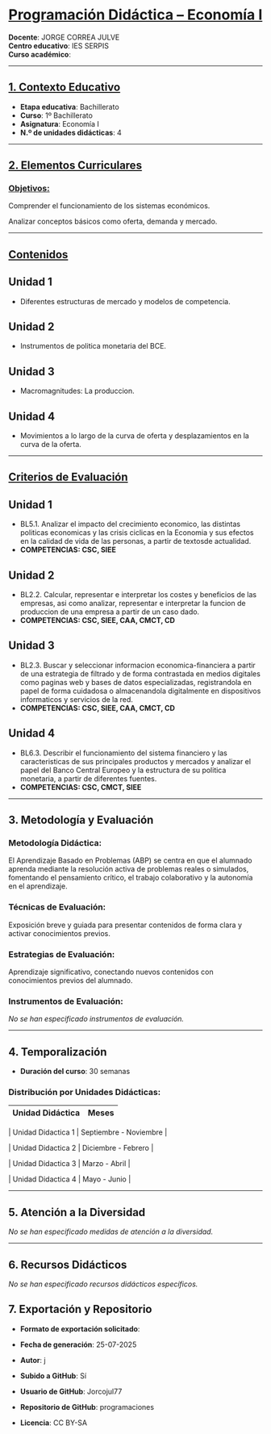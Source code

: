 # <u>Programación Didáctica – Economía I</u>

**Docente**: JORGE CORREA JULVE  
**Centro educativo**: IES SERPIS  
**Curso académico**:   

---

## <u>1. Contexto Educativo</u>

- **Etapa educativa**: Bachillerato
- **Curso**: 1º Bachillerato
- **Asignatura**: Economía I
- **N.º de unidades didácticas**: 4

---
## <u>2. Elementos Curriculares</u>

### <u>Objetivos:</u>



Comprender el funcionamiento de los sistemas económicos.

Analizar conceptos básicos como oferta, demanda y mercado.



---

## <u>Contenidos</u>

## Unidad 1
- Diferentes estructuras de mercado y modelos de competencia.
## Unidad 2
- Instrumentos de politica monetaria del BCE.
## Unidad 3
- Macromagnitudes: La produccion.
## Unidad 4
- Movimientos a lo largo de la curva de oferta y desplazamientos en la curva de la oferta.


---

## <u>Criterios de Evaluación</u>

## Unidad 1
- BL5.1. Analizar el impacto del crecimiento economico, las distintas politicas economicas y las crisis ciclicas en la Economia y sus efectos en la calidad de vida de las personas, a partir de textosde actualidad.
- **COMPETENCIAS: CSC, SIEE**
## Unidad 2
- BL2.2. Calcular, representar e interpretar los costes y beneficios de las empresas, asi como analizar, representar e interpretar la funcion de produccion de una empresa a partir de un caso dado.
- **COMPETENCIAS: CSC, SIEE, CAA, CMCT, CD**
## Unidad 3
- BL2.3. Buscar y seleccionar informacion economica-financiera a partir de una estrategia de filtrado y de forma contrastada en medios digitales como paginas web y bases de datos especializadas, registrandola en papel de forma cuidadosa o almacenandola digitalmente en dispositivos informaticos y servicios de la red.
- **COMPETENCIAS: CSC, SIEE, CAA, CMCT, CD**
## Unidad 4
- BL6.3. Describir el funcionamiento del sistema financiero y las caracteristicas de sus principales productos y mercados y analizar el papel del Banco Central Europeo y la estructura de su politica monetaria, a partir de diferentes fuentes.
- **COMPETENCIAS: CSC, CMCT, SIEE**


---

## 3. Metodología y Evaluación

### Metodología Didáctica:

El Aprendizaje Basado en Problemas (ABP) se centra en que el alumnado aprenda mediante la resolución activa de problemas reales o simulados, fomentando el pensamiento crítico, el trabajo colaborativo y la autonomía en el aprendizaje.


### Técnicas de Evaluación:

Exposición breve y guiada para presentar contenidos de forma clara y activar conocimientos previos.


### Estrategias de Evaluación:

Aprendizaje significativo, conectando nuevos contenidos con conocimientos previos del alumnado.


### Instrumentos de Evaluación:

_No se han especificado instrumentos de evaluación._


---

## 4. Temporalización

- **Duración del curso**: 30 semanas

### **Distribución por Unidades Didácticas:**


| Unidad Didáctica |       Meses       |
|------------------|-------------------|


| Unidad Didactica 1 | Septiembre - Noviembre |

| Unidad Didactica 2 | Diciembre - Febrero |

| Unidad Didactica 3 | Marzo - Abril |

| Unidad Didactica 4 | Mayo - Junio |



---

## 5. Atención a la Diversidad


_No se han especificado medidas de atención a la diversidad._

---

## 6. Recursos Didácticos


_No se han especificado recursos didácticos específicos._

## 7. Exportación y Repositorio

- **Formato de exportación solicitado**: 
- **Fecha de generación**: 25-07-2025
- **Autor**: j


- **Subido a GitHub**: Sí
- **Usuario de GitHub**: Jorcojul77
- **Repositorio de GitHub**: programaciones

- **Licencia**: CC BY-SA


